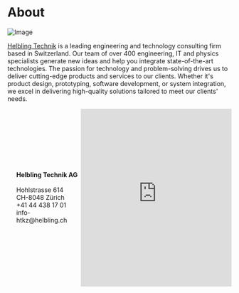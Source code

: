 # About  

![Image](/assets/logos/about_image.png)


[Helbling Technik](https://helbling.ch/en/about-us/business-units/technik) is a leading engineering and technology consulting firm based in Switzerland. Our team of over 400 engineering, IT and physics specialists generate new ideas and help you integrate state-of-the-art technologies. The passion for technology and problem-solving drives us to deliver cutting-edge products and services to our clients. Whether it's product design, prototyping, software development, or system integration, we excel in delivering high-quality solutions tailored to meet our clients' needs.

<div style="display: flex;">
  <div style="flex: 3; display: flex; flex-direction: column; justify-content: center; padding-left: 20px;">
    <b>Helbling Technik AG</b> <br>
    Hohlstrasse 614 <br>
    CH-8048 Zürich <br>
    +41 44 438 17 01 <br>
    info-htkz@helbling.ch
  </div>
  <div style="flex: 7;">
    <iframe src="https://www.google.com/maps/embed?pb=!1m18!1m12!1m3!1d86432.59596213706!2d8.35221466249999!3d47.392069500000005!2m3!1f0!2f0!3f0!3m2!1i1024!2i768!4f13.1!3m3!1m2!1s0x47900bb8f5660e63%3A0x134bcb24c369ae26!2sHelbling%20Technik%20AG!5e0!3m2!1sen!2sch!4v1690287434681!5m2!1sen!2sch" width="100%" height="400" style="border:0;" allowfullscreen="" loading="lazy" referrerpolicy="no-referrer-when-downgrade"></iframe>
  </div>

</div>

